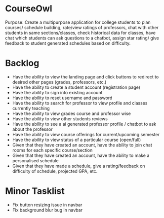 # CourseOwl

Purpose: Create a multipurpose application for college students to plan courses/ schedule building, rate/view ratings of professors, chat with other students in same sections/classes, check historical data for classes, have chat which students can ask questions to a chatbot, assign star rating/ give feedback to student generated schedules based on difficulty.

# Backlog

- Have the ability to view the landing page and click buttons to redirect to desired other pages (grades, professors, etc.)
- Have the ability to create a student account (registration page)
- Have the ability to sign into existing account
- Have the ability to reset username and password
- Have the ability to search for professor to view profile and classes currently teaching
- Have the ability to view grades course and professor wise
- Have the ability to view other students reviews
- Have the ability to see a ai generated professor profile / chatbot to ask about the professor
- Have the ability to view course offerings for current/upcoming semester
- Have the ability to view status of a particular course (open/full)
- Given that they have created an account, have the ability to join chat rooms for each specific course/section
- Given that they have created an account, have the ability to make a personalised schedule
- Given that they have made a schedule, give a rating/feedback on difficulty of schedule, projected GPA, etc.


# Minor Tasklist
- Fix button resizing issue in navbar
- Fix background blur bug in navbar
